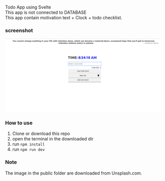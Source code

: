 Todo App using Svelte
<br>
This app is not connected to DATABASE
<br>
This app contain motivation text + Clock + todo checklist.

### screenshot

![todolist](https://raw.githubusercontent.com/Salman2301/todo-svelte/master/readmeMD/app-first-look.png)

### How to use

1. Clone or download this repo
2. open the terminal in the downloaded dir
3. run `npm install`
4. run `npm run dev`

### Note

The image in the public folder are downloaded from Unsplash.com.
